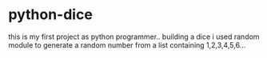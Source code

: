 # python-dice
this is my first project as python programmer.. building a dice
i used random module to generate a random number from a list containing 1,2,3,4,5,6...

